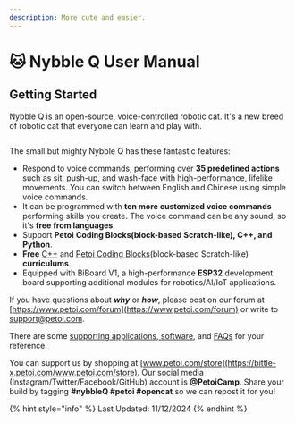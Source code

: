 ```yaml
---
description: More cute and easier.
---
```


# 🐱 Nybble Q User Manual

## Getting Started

Nybble Q is an open-source, voice-controlled robotic cat. It's a new breed of robotic cat that everyone can learn and play with.

<figure><img src=".gitbook/assets/普通眼睛背景更亮抠图.png" alt=""><figcaption></figcaption></figure>

The small but mighty Nybble Q has these fantastic features:

* Respond to voice commands, performing over **35 predefined actions** such as sit, push-up, and wash-face with high-performance, lifelike movements. You can switch between English and Chinese using simple voice commands.
* It can be programmed with **ten more customized voice commands** performing skills you create. The voice command can be any sound, so it's **free from languages**.
* Support **Petoi** **Coding Blocks(block-based Scratch-like), C++, and Python**.
* **Free** [C++](https://www.petoi.com/pages/free-cplusplus-quadruped-robotics-curriculum) and [Petoi Coding Blocks](https://www.petoi.com/pages/free-quadruped-robotics-curriculum-scratch-coding)(block-based Scratch-like) **curriculums**.
* Equipped with BiBoard V1, a high-performance **ESP32** development board supporting additional modules for robotics/AI/IoT applications.

If you have questions about _**why**_ or _**how**_, please post on our forum at [https://www.petoi.com/forum](https://www.petoi.com/forum) or write to [support@petoi.com](mailto:support@petoi.com).

There are some [supporting applications, software](https://docs.petoi.com/technical-support/supporting-application-and-software), and [FAQs](https://docs.petoi.com/technical-support/faq-frequently-asked-questions) for your reference.

You can support us by shopping at [www.petoi.com/store](https://bittle-x.petoi.com/www.petoi.com/store). Our social media (Instagram/Twitter/Facebook/GitHub) account is **@PetoiCamp**. Share your build by tagging **#nybbleQ #petoi #opencat** so we can repost it for you!

{% hint style="info" %}
Last Updated: 11/12/2024
{% endhint %}

